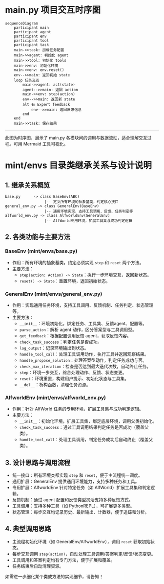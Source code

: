# main.py 项目交互时序图

```mermaid
sequenceDiagram
    participant main
    participant agent
    participant env
    participant tool
    participant task
    main->>task: 加载任务配置
    main->>agent: 初始化 agent
    main->>tool: 初始化 tools
    main->>env: 初始化环境
    main->>env: env.reset()
    env-->>main: 返回初始 state
    loop 任务交互
        main->>agent: act(state)
        agent-->>main: 返回 action
        main->>env: step(action)
        env-->>main: 返回新 state
        alt 有 Expert feedback
            env-->>main: 返回反馈信息
        end
    end
    main->>task: 保存结果
```

---
此图为时序图，展示了 main.py 各模块间的调用与数据流动，适合理解交互过程。可用 Mermaid 工具可视化。


# mint/envs 目录类继承关系与设计说明

## 1. 继承关系概览
```
base.py      -> class BaseEnv(ABC)
                  |-- 定义所有环境的抽象基类，约定核心接口
general_env.py -> class GeneralEnv(BaseEnv)
                  |-- 通用环境实现，支持工具调用、反馈、任务判定等
alfworld_env.py -> class AlfworldEnv(GeneralEnv)
                  |-- AlfWorld专用环境，扩展工具集与成功判定逻辑
```

## 2. 各类功能与主要方法

### BaseEnv (mint/envs/base.py)
- 作用：所有环境的抽象基类，约定必须实现 `step` 和 `reset` 两个方法。
- 主要方法：
  - `step(action: Action) -> State`：执行一步环境交互，返回新状态。
  - `reset() -> State`：重置环境，返回初始状态。

### GeneralEnv (mint/envs/general_env.py)
- 作用：实现通用任务环境，支持工具调用、反馈机制、任务判定、状态管理等。
- 主要方法：
  - `__init__`：环境初始化，绑定任务、工具集、反馈agent、配置等。
  - `parse_action`：解析 agent 动作，区分答案型与工具调用型。
  - `get_feedback`：根据配置调用反馈 agent，获取反馈内容。
  - `check_task_success`：判定任务是否成功。
  - `log_output`：记录环境输出到状态。
  - `handle_tool_call`：处理工具调用动作，执行工具并返回观察结果。
  - `handle_propose_solution`：处理答案型动作，判定任务成功与否。
  - `check_max_iteration`：检查是否达到最大迭代次数，自动终止任务。
  - `step`：环境一步交互，综合处理动作、反馈、状态变更。
  - `reset`：环境重置，构建用户提示、初始化状态与工具集。
  - `__del__`：析构函数，清理任务资源。

### AlfworldEnv (mint/envs/alfworld_env.py)
- 作用：针对 AlfWorld 任务的专用环境，扩展工具集与成功判定逻辑。
- 主要方法：
  - `__init__`：初始化环境，扩展工具集，绑定底层环境，调用父类初始化。
  - `check_task_success`：通过工具调用结果判定任务是否成功（覆盖父类）。
  - `handle_tool_call`：处理工具调用，判定任务成功后自动终止（覆盖父类）。

## 3. 设计思路与调用流程
- 统一接口：所有环境类都实现 `step` 和 `reset`，便于主流程统一调度。
- 通用扩展：GeneralEnv 提供通用环境能力，支持多种任务和工具。
- 专用扩展：AlfworldEnv 针对特定任务（如 AlfWorld）扩展工具集和判定逻辑。
- 反馈机制：通过 agent 配置和反馈类型灵活支持多种反馈方式。
- 工具调用：支持多种工具（如 PythonREPL），可扩展更多类型。
- 状态管理：每步交互均记录历史、最新输出、计数器，便于追踪和分析。

## 4. 典型调用思路
- 主流程初始化环境（如 GeneralEnv/AlfworldEnv），调用 `reset` 获取初始状态。
- 每步交互调用 `step(action)`，自动处理工具调用/答案判定/反馈/状态变更。
- 工具调用和答案判定均有专门方法，便于扩展和覆盖。
- 任务结束后自动清理资源。

如需进一步细化某个类或方法的实现细节，请告知！